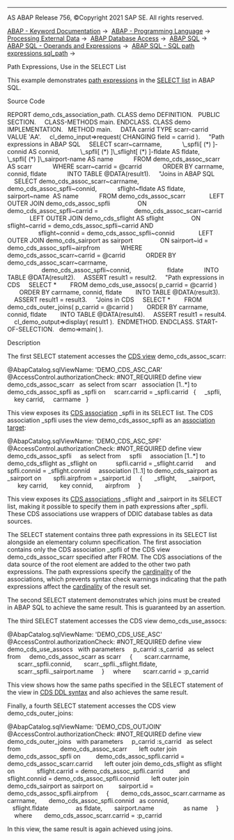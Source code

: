  

* * *

AS ABAP Release 756, ©Copyright 2021 SAP SE. All rights reserved.

[ABAP - Keyword Documentation](https://help.sap.com/doc/abapdocu_756_index_htm/7.56/en-US/abenabap.htm) →  [ABAP - Programming Language](https://help.sap.com/doc/abapdocu_756_index_htm/7.56/en-US/abenabap_reference.htm) →  [Processing External Data](https://help.sap.com/doc/abapdocu_756_index_htm/7.56/en-US/abenabap_language_external_data.htm) →  [ABAP Database Access](https://help.sap.com/doc/abapdocu_756_index_htm/7.56/en-US/abendb_access.htm) →  [ABAP SQL](https://help.sap.com/doc/abapdocu_756_index_htm/7.56/en-US/abenabap_sql.htm) →  [ABAP SQL - Operands and Expressions](https://help.sap.com/doc/abapdocu_756_index_htm/7.56/en-US/abenabap_sql_operands.htm) →  [ABAP SQL - SQL path expressions sql\_path](https://help.sap.com/doc/abapdocu_756_index_htm/7.56/en-US/abenabap_sql_path.htm) → 

Path Expressions, Use in the SELECT List

This example demonstrates [path expressions](https://help.sap.com/doc/abapdocu_756_index_htm/7.56/en-US/abenabap_sql_path.htm) in the [SELECT list](https://help.sap.com/doc/abapdocu_756_index_htm/7.56/en-US/abapselect_list.htm) in ABAP SQL.

Source Code

REPORT demo\_cds\_association\_path.
CLASS demo DEFINITION.
  PUBLIC SECTION.
    CLASS-METHODS main.
ENDCLASS.
CLASS demo IMPLEMENTATION.
  METHOD main.
    DATA carrid TYPE scarr-carrid VALUE 'AA'.
    cl\_demo\_input=>request( CHANGING field = carrid ).
    "Path expressions in ABAP SQL
    SELECT scarr~carrname,
           \\\_spfli\[ (\*) \]-connid AS connid,
           \\\_spfli\[ (\*) \]\\\_sflight\[ (\*) \]-fldate AS fldate,
           \\\_spfli\[ (\*) \]\\\_sairport-name AS name
           FROM demo\_cds\_assoc\_scarr AS scarr
           WHERE scarr~carrid = @carrid
           ORDER BY carrname, connid, fldate
           INTO TABLE @DATA(result1).
    "Joins in ABAP SQL
    SELECT demo\_cds\_assoc\_scarr~carrname,
           demo\_cds\_assoc\_spfli~connid,
           sflight~fldate AS fldate,
           sairport~name  AS name
           FROM demo\_cds\_assoc\_scarr
             LEFT OUTER JOIN demo\_cds\_assoc\_spfli
               ON demo\_cds\_assoc\_spfli~carrid =
                    demo\_cds\_assoc\_scarr~carrid
             LEFT OUTER JOIN demo\_cds\_sflight AS sflight
               ON sflight~carrid = demo\_cds\_assoc\_spfli~carrid AND
                  sflight~connid = demo\_cds\_assoc\_spfli~connid
             LEFT OUTER JOIN demo\_cds\_sairport as sairport
               ON sairport~id = demo\_cds\_assoc\_spfli~airpfrom
           WHERE demo\_cds\_assoc\_scarr~carrid = @carrid
           ORDER BY demo\_cds\_assoc\_scarr~carrname,
                    demo\_cds\_assoc\_spfli~connid,
                    fldate
           INTO TABLE @DATA(result2).
    ASSERT result1 = result2.
    "Path expressions in CDS
    SELECT \*
       FROM demo\_cds\_use\_assocs( p\_carrid = @carrid )
       ORDER BY carrname, connid, fldate
       INTO TABLE @DATA(result3).
    ASSERT result1 = result3.
    "Joins in CDS
    SELECT \*
       FROM demo\_cds\_outer\_joins( p\_carrid = @carrid )
       ORDER BY carrname, connid, fldate
       INTO TABLE @DATA(result4).
    ASSERT result1 = result4.
    cl\_demo\_output=>display( result1 ).  ENDMETHOD.
ENDCLASS.
START-OF-SELECTION.
  demo=>main( ).

Description

The first SELECT statement accesses the [CDS view](https://help.sap.com/doc/abapdocu_756_index_htm/7.56/en-US/abencds_view_glosry.htm "Glossary Entry") demo\_cds\_assoc\_scarr:

@AbapCatalog.sqlViewName: 'DEMO\_CDS\_ASC\_CAR'
@AccessControl.authorizationCheck: #NOT\_REQUIRED
define view demo\_cds\_assoc\_scarr
  as select from scarr
  association \[1..\*\] to demo\_cds\_assoc\_spfli as \_spfli on
    scarr.carrid = \_spfli.carrid
  {
    \_spfli,
    key carrid,
    carrname
  }

This view exposes its [CDS association](https://help.sap.com/doc/abapdocu_756_index_htm/7.56/en-US/abencds_association_glosry.htm "Glossary Entry") \_spfli in its SELECT list. The CDS association \_spfli uses the view demo\_cds\_assoc\_spfli as an [association target](https://help.sap.com/doc/abapdocu_756_index_htm/7.56/en-US/abenassociation_target_glosry.htm "Glossary Entry"):

@AbapCatalog.sqlViewName: 'DEMO\_CDS\_ASC\_SPF'
@AccessControl.authorizationCheck: #NOT\_REQUIRED
define view demo\_cds\_assoc\_spfli  
  as select from
    spfli
    association \[1..\*\] to demo\_cds\_sflight as \_sflight on
          spfli.carrid = \_sflight.carrid
      and spfli.connid = \_sflight.connid
    association \[1..1\] to demo\_cds\_sairport as \_sairport on
      spfli.airpfrom = \_sairport.id
    {
      \_sflight,
      \_sairport,
      key carrid,
      key connid,
      airpfrom
    }

This view exposes its [CDS associations](https://help.sap.com/doc/abapdocu_756_index_htm/7.56/en-US/abencds_association_glosry.htm "Glossary Entry") \_sflight and \_sairport in its SELECT list, making it possible to specify them in path expressions after \_spfli. These CDS associations use wrappers of DDIC database tables as data sources.

The SELECT statement contains three path expressions in its SELECT list alongside an elementary column specification. The first association contains only the CDS association \_spfli of the CDS view demo\_cds\_assoc\_scarr specified after FROM. The CDS associations of the data source of the root element are added to the other two path expressions. The path expressions specify the [cardinality](https://help.sap.com/doc/abapdocu_756_index_htm/7.56/en-US/abencardinality_glosry.htm "Glossary Entry") of the associations, which prevents syntax check warnings indicating that the path expressions affect the [cardinality](https://help.sap.com/doc/abapdocu_756_index_htm/7.56/en-US/abencardinality_glosry.htm "Glossary Entry") of the result set.

The second SELECT statement demonstrates which joins must be created in ABAP SQL to achieve the same result. This is guaranteed by an assertion.

The third SELECT statement accesses the CDS view demo\_cds\_use\_assocs:

@AbapCatalog.sqlViewName: 'DEMO\_CDS\_USE\_ASC'
@AccessControl.authorizationCheck: #NOT\_REQUIRED
define view demo\_cds\_use\_assocs
  with parameters
    p\_carrid :s\_carrid
  as select from
    demo\_cds\_assoc\_scarr as scarr
    {
      scarr.carrname,
      scarr.\_spfli.connid,
      scarr.\_spfli.\_sflight.fldate,
      scarr.\_spfli.\_sairport.name
    }
    where
      scarr.carrid = :p\_carrid

This view shows how the same paths specified in the SELECT statement of the view in [CDS DDL syntax](https://help.sap.com/doc/abapdocu_756_index_htm/7.56/en-US/abencds_path_expression_v1.htm) and also achieves the same result.

Finally, a fourth SELECT statement accesses the CDS view demo\_cds\_outer\_joins:

@AbapCatalog.sqlViewName: 'DEMO\_CDS\_OUTJOIN'
@AccessControl.authorizationCheck: #NOT\_REQUIRED
define view demo\_cds\_outer\_joins
  with parameters
    p\_carrid :s\_carrid
  as select from
                      demo\_cds\_assoc\_scarr
      left outer join demo\_cds\_assoc\_spfli on
        demo\_cds\_assoc\_spfli.carrid = demo\_cds\_assoc\_scarr.carrid
      left outer join demo\_cds\_sflight as sflight on
            sflight.carrid = demo\_cds\_assoc\_spfli.carrid
        and sflight.connid = demo\_cds\_assoc\_spfli.connid
      left outer join demo\_cds\_sairport as sairport on
        sairport.id = demo\_cds\_assoc\_spfli.airpfrom
    {
      demo\_cds\_assoc\_scarr.carrname as carrname,
      demo\_cds\_assoc\_spfli.connid   as connid,
      sflight.fldate                as fldate,
      sairport.name                 as name
    }
    where
      demo\_cds\_assoc\_scarr.carrid = :p\_carrid

In this view, the same result is again achieved using joins.